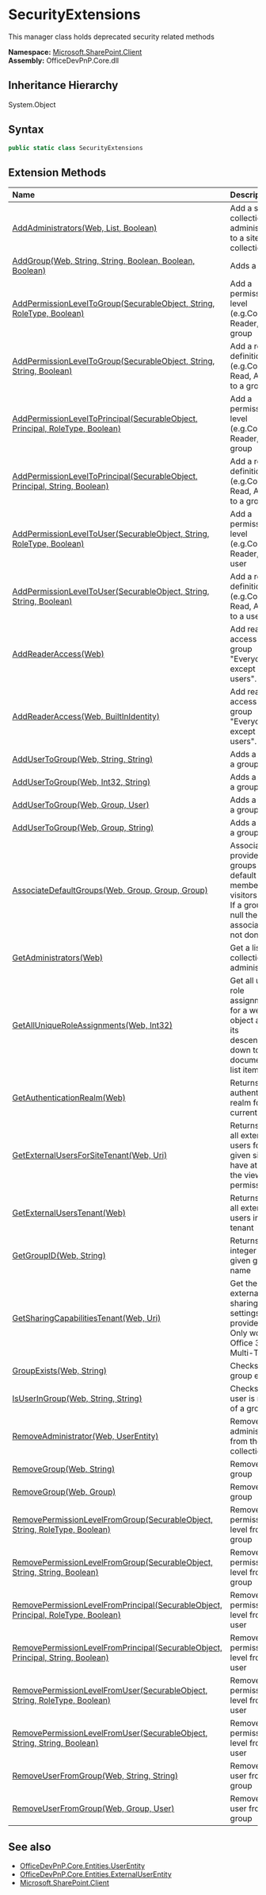 # SecurityExtensions
 This manager class holds deprecated security related methods   

**Namespace:** [Microsoft.SharePoint.Client](Microsoft.SharePoint.Client.md)  
**Assembly:** OfficeDevPnP.Core.dll  
## Inheritance Hierarchy
System.Object  
## Syntax
```C#
public static class SecurityExtensions
```
## Extension Methods
|**Name**|**Description**|
|:-----|:-----|
| [AddAdministrators(Web, List<UserEntity>, Boolean)](Microsoft.SharePoint.Client.SecurityExtensions.6ae7b819.md) | Add a site collection administrator to a site collection
| [AddGroup(Web, String, String, Boolean, Boolean, Boolean)](Microsoft.SharePoint.Client.SecurityExtensions.6821c296.md) | Adds a group
| [AddPermissionLevelToGroup(SecurableObject, String, RoleType, Boolean)](Microsoft.SharePoint.Client.SecurityExtensions.7e8844c.md) | Add a permission level (e.g.Contribute, Reader,...) to a group
| [AddPermissionLevelToGroup(SecurableObject, String, String, Boolean)](Microsoft.SharePoint.Client.SecurityExtensions.e4482cf4.md) | Add a role definition (e.g.Contribute, Read, Approve) to a group
| [AddPermissionLevelToPrincipal(SecurableObject, Principal, RoleType, Boolean)](Microsoft.SharePoint.Client.SecurityExtensions.27dd60bf.md) | Add a permission level (e.g.Contribute, Reader,...) to a group
| [AddPermissionLevelToPrincipal(SecurableObject, Principal, String, Boolean)](Microsoft.SharePoint.Client.SecurityExtensions.bcafbed3.md) | Add a role definition (e.g.Contribute, Read, Approve) to a group
| [AddPermissionLevelToUser(SecurableObject, String, RoleType, Boolean)](Microsoft.SharePoint.Client.SecurityExtensions.5adad6c1.md) | Add a permission level (e.g.Contribute, Reader,...) to a user
| [AddPermissionLevelToUser(SecurableObject, String, String, Boolean)](Microsoft.SharePoint.Client.SecurityExtensions.f973c234.md) | Add a role definition (e.g.Contribute, Read, Approve) to a user
| [AddReaderAccess(Web)](Microsoft.SharePoint.Client.SecurityExtensions.ed280cd0.md) | Add read access to the group "Everyone except external users".
| [AddReaderAccess(Web, BuiltInIdentity)](Microsoft.SharePoint.Client.SecurityExtensions.c7da83a8.md) | Add read access to the group "Everyone except external users".
| [AddUserToGroup(Web, String, String)](Microsoft.SharePoint.Client.SecurityExtensions.174da59d.md) | Adds a user to a group
| [AddUserToGroup(Web, Int32, String)](Microsoft.SharePoint.Client.SecurityExtensions.a15d4933.md) | Adds a user to a group
| [AddUserToGroup(Web, Group, User)](Microsoft.SharePoint.Client.SecurityExtensions.86e5291a.md) | Adds a user to a group
| [AddUserToGroup(Web, Group, String)](Microsoft.SharePoint.Client.SecurityExtensions.fb8dc920.md) | Adds a user to a group
| [AssociateDefaultGroups(Web, Group, Group, Group)](Microsoft.SharePoint.Client.SecurityExtensions.9ceaf057.md) | Associate the provided groups as default owners, members or visitors groups. If a group is null then the association is not done
| [GetAdministrators(Web)](Microsoft.SharePoint.Client.SecurityExtensions.10b24275.md) | Get a list of site collection administrators
| [GetAllUniqueRoleAssignments(Web, Int32)](Microsoft.SharePoint.Client.SecurityExtensions.daa2e7f4.md) | Get all unique role assignments for a web object and all its descendents down to document or list item level.
| [GetAuthenticationRealm(Web)](Microsoft.SharePoint.Client.SecurityExtensions.c7f71f9e.md) | Returns the authentication realm for the current web
| [GetExternalUsersForSiteTenant(Web, Uri)](Microsoft.SharePoint.Client.SecurityExtensions.96e5dabd.md) | Returns a list all external users for a given site that have at least the viewpages permission
| [GetExternalUsersTenant(Web)](Microsoft.SharePoint.Client.SecurityExtensions.dac3008a.md) | Returns a list all external users in your tenant
| [GetGroupID(Web, String)](Microsoft.SharePoint.Client.SecurityExtensions.14a0cf4f.md) | Returns the integer ID for a given group name
| [GetSharingCapabilitiesTenant(Web, Uri)](Microsoft.SharePoint.Client.SecurityExtensions.6165887c.md) | Get the external sharing settings for the provided site. Only works in Office 365 Multi-Tenant
| [GroupExists(Web, String)](Microsoft.SharePoint.Client.SecurityExtensions.7e0748a8.md) | Checks if a group exists
| [IsUserInGroup(Web, String, String)](Microsoft.SharePoint.Client.SecurityExtensions.75d377f2.md) | Checks if a user is member of a group
| [RemoveAdministrator(Web, UserEntity)](Microsoft.SharePoint.Client.SecurityExtensions.fe945eb0.md) | Removes an administrators from the site collection
| [RemoveGroup(Web, String)](Microsoft.SharePoint.Client.SecurityExtensions.20a8af35.md) | Remove a group
| [RemoveGroup(Web, Group)](Microsoft.SharePoint.Client.SecurityExtensions.bfa1ee44.md) | Remove a group
| [RemovePermissionLevelFromGroup(SecurableObject, String, RoleType, Boolean)](Microsoft.SharePoint.Client.SecurityExtensions.d42b6c97.md) | Removes a permission level from a group
| [RemovePermissionLevelFromGroup(SecurableObject, String, String, Boolean)](Microsoft.SharePoint.Client.SecurityExtensions.64eef5df.md) | Removes a permission level from a group
| [RemovePermissionLevelFromPrincipal(SecurableObject, Principal, RoleType, Boolean)](Microsoft.SharePoint.Client.SecurityExtensions.8f162e10.md) | Removes a permission level from a user
| [RemovePermissionLevelFromPrincipal(SecurableObject, Principal, String, Boolean)](Microsoft.SharePoint.Client.SecurityExtensions.f3f34f1.md) | Removes a permission level from a user
| [RemovePermissionLevelFromUser(SecurableObject, String, RoleType, Boolean)](Microsoft.SharePoint.Client.SecurityExtensions.b4db0942.md) | Removes a permission level from a user
| [RemovePermissionLevelFromUser(SecurableObject, String, String, Boolean)](Microsoft.SharePoint.Client.SecurityExtensions.4d6b82ef.md) | Removes a permission level from a user
| [RemoveUserFromGroup(Web, String, String)](Microsoft.SharePoint.Client.SecurityExtensions.ec40d40c.md) | Removes a user from a group
| [RemoveUserFromGroup(Web, Group, User)](Microsoft.SharePoint.Client.SecurityExtensions.138472c.md) | Removes a user from a group
## See also
- [OfficeDevPnP.Core.Entities.UserEntity](OfficeDevPnP.Core.Entities.UserEntity.md)
- [OfficeDevPnP.Core.Entities.ExternalUserEntity](OfficeDevPnP.Core.Entities.ExternalUserEntity.md)
- [Microsoft.SharePoint.Client](Microsoft.SharePoint.Client.md)

